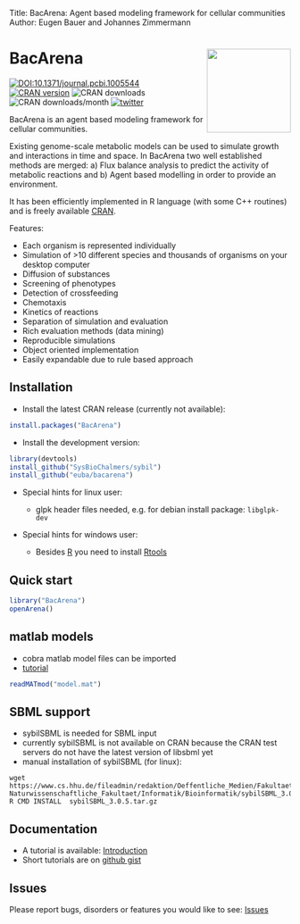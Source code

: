 Title:    BacArena: Agent based modeling framework for cellular communities  
Author:   Eugen Bauer and Johannes Zimmermann

# BacArena <img src="man/bacarena.png" align="right" height = 150/>
[![DOI:10.1371/journal.pcbi.1005544](https://zenodo.org/badge/DOI/10.1371/journal.pcbi.1005544.svg)](https://doi.org/10.1371/journal.pcbi.1005544)  
[![CRAN version](http://www.r-pkg.org/badges/version/BacArena?color=blue)](https://cran.r-project.org/package=BacArena)
![CRAN downloads](https://cranlogs.r-pkg.org/badges/grand-total/BacArena)
![CRAN downloads/month](https://cranlogs.r-pkg.org/badges/BacArena)
[![twitter](https://img.shields.io/twitter/follow/_bacarena?style=social&logo=twitter)](https://twitter.com/_bacarena)

BacArena is an agent based modeling framework for cellular communities.

Existing genome-scale metabolic models can be used to simulate growth and interactions in time and space.
In BacArena two well established methods are merged: a) Flux balance analysis to predict the activity of
metabolic reactions and b) Agent based modelling in order to provide an environment.

It has been  efficiently implemented in R language (with some C++ routines) and is freely available [CRAN](https://cran.r-project.org/package=BacArena).

Features:
- Each organism is represented individually
- Simulation of >10 different species and thousands of organisms on your desktop computer
- Diffusion of substances
- Screening of phenotypes
- Detection of crossfeeding
- Chemotaxis
- Kinetics of reactions
- Separation of simulation and evaluation
- Rich evaluation methods (data mining)
- Reproducible simulations
- Object oriented implementation
- Easily expandable due to rule based approach


## Installation

- Install the latest CRAN release (currently not available): 
```r
install.packages("BacArena")
```

- Install the development version:
```r
library(devtools)
install_github("SysBioChalmers/sybil")
install_github("euba/bacarena")
```

- Special hints for linux user:
  - glpk header files needed, e.g. for debian install package: ``libglpk-dev``

- Special hints for windows user:
  - Besides [R](https://cran.r-project.org/bin/windows/base/) you need to install [Rtools](https://cran.r-project.org/bin/windows/Rtools/)


## Quick start
```r
library("BacArena")
openArena()
```

## matlab models
- cobra matlab model files can be imported
- [tutorial](https://gist.github.com/jotech/2ec33f33fb86a400fb40b816277f4147)
```r
readMATmod("model.mat")
```

## SBML support
- sybilSBML is needed for SBML input
- currently sybilSBML is not available on CRAN because the CRAN test servers do not have the latest version of libsbml yet
- manual installation of sybilSBML (for linux):
```
wget https://www.cs.hhu.de/fileadmin/redaktion/Oeffentliche_Medien/Fakultaeten/Mathematisch-Naturwissenschaftliche_Fakultaet/Informatik/Bioinformatik/sybilSBML_3.0.5.tar.gz
R CMD INSTALL  sybilSBML_3.0.5.tar.gz
```


## Documentation

- A tutorial is available: [Introduction](https://github.com/euba/BacArena/blob/master/vignettes/BacArena-Introduction.pdf) 
- Short tutorials are on [github gist](https://gist.github.com/jotech)


## Issues

Please report bugs, disorders or features you would like to see: [Issues](https://github.com/euba/BacArena/issues)
